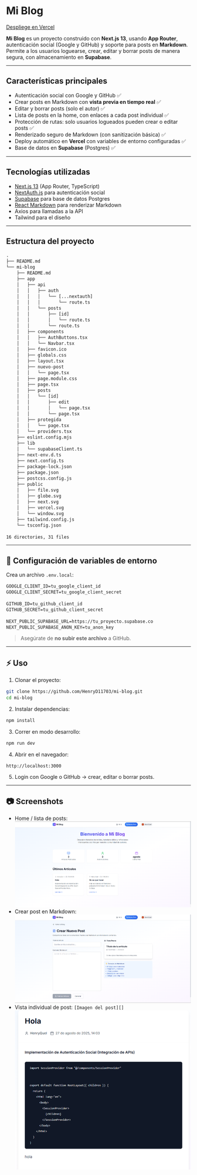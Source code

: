 # Mi Blog

[Despliege en Vercel](https://mi-blog-hazel.vercel.app/)

**Mi Blog** es un proyecto construido con **Next.js 13**, usando **App Router**, autenticación social (Google y GitHub) y soporte para posts en **Markdown**.  
Permite a los usuarios loguearse, crear, editar y borrar posts de manera segura, con almacenamiento en **Supabase**.

---

## Características principales

- Autenticación social con Google y GitHub ✅
- Crear posts en Markdown con **vista previa en tiempo real** ✅
- Editar y borrar posts (solo el autor) ✅
- Lista de posts en la home, con enlaces a cada post individual ✅
- Protección de rutas: solo usuarios logueados pueden crear o editar posts ✅
- Renderizado seguro de Markdown (con sanitización básica) ✅
- Deploy automático en **Vercel** con variables de entorno configuradas ✅
- Base de datos en **Supabase** (Postgres) ✅

---

## Tecnologías utilizadas

- [Next.js 13](https://nextjs.org/) (App Router, TypeScript)  
- [NextAuth.js](https://next-auth.js.org/) para autenticación social  
- [Supabase](https://supabase.com/) para base de datos Postgres  
- [React Markdown](https://github.com/remarkjs/react-markdown) para renderizar Markdown  
- Axios para llamadas a la API  
- Tailwind para el diseño

---

## Estructura del proyecto

```
.
├── README.md
└── mi-blog
    ├── README.md
    ├── app
    │   ├── api
    │   │   ├── auth
    │   │   │   └── [...nextauth]
    │   │   │       └── route.ts
    │   │   └── posts
    │   │       ├── [id]
    │   │       │   └── route.ts
    │   │       └── route.ts
    │   ├── components
    │   │   ├── AuthButtons.tsx
    │   │   └── Navbar.tsx
    │   ├── favicon.ico
    │   ├── globals.css
    │   ├── layout.tsx
    │   ├── nuevo-post
    │   │   └── page.tsx
    │   ├── page.module.css
    │   ├── page.tsx
    │   ├── posts
    │   │   └── [id]
    │   │       ├── edit
    │   │       │   └── page.tsx
    │   │       └── page.tsx
    │   ├── protegida
    │   │   └── page.tsx
    │   └── providers.tsx
    ├── eslint.config.mjs
    ├── lib
    │   └── supabaseClient.ts
    ├── next-env.d.ts
    ├── next.config.ts
    ├── package-lock.json
    ├── package.json
    ├── postcss.config.js
    ├── public
    │   ├── file.svg
    │   ├── globe.svg
    │   ├── next.svg
    │   ├── vercel.svg
    │   └── window.svg
    ├── tailwind.config.js
    └── tsconfig.json

16 directories, 31 files
````

---

## 🔑 Configuración de variables de entorno

Crea un archivo `.env.local`:

```env
GOOGLE_CLIENT_ID=tu_google_client_id
GOOGLE_CLIENT_SECRET=tu_google_client_secret

GITHUB_ID=tu_github_client_id
GITHUB_SECRET=tu_github_client_secret

NEXT_PUBLIC_SUPABASE_URL=https://tu_proyecto.supabase.co
NEXT_PUBLIC_SUPABASE_ANON_KEY=tu_anon_key
````

> Asegúrate de **no subir este archivo** a GitHub.

---

## ⚡ Uso

1. Clonar el proyecto:

```bash
git clone https://github.com/HenryD11703/mi-blog.git
cd mi-blog
```

2. Instalar dependencias:

```bash
npm install
```

3. Correr en modo desarrollo:

```bash
npm run dev
```

4. Abrir en el navegador:

```
http://localhost:3000
```

5. Login con Google o GitHub → crear, editar o borrar posts.

--- 

## 📷 Screenshots

* Home / lista de posts:
![home](docs/image.png)
* Crear post en Markdown:
![post](docs/post.png)
* Vista individual de post: `[Imagen del post][]`
![vista](docs/vista.png)


